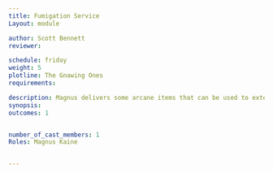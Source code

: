 ```yaml
---
title: Fumigation Service
Layout: module

author: Scott Bennett
reviewer: 

schedule: friday
weight: 5
plotline: The Gnawing Ones
requirements: 

description: Magnus delivers some arcane items that can be used to exterminate the Gnawing ones. 
synopsis:   
outcomes: 1


number_of_cast_members: 1
Roles: Magnus Kaine


---
```

